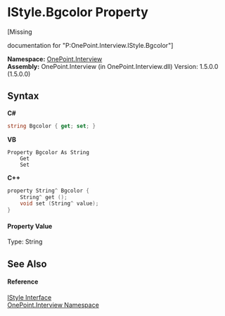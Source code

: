 # IStyle.Bgcolor Property 
 

\[Missing <summary> documentation for "P:OnePoint.Interview.IStyle.Bgcolor"\]

**Namespace:**&nbsp;<a href="N_OnePoint_Interview">OnePoint.Interview</a><br />**Assembly:**&nbsp;OnePoint.Interview (in OnePoint.Interview.dll) Version: 1.5.0.0 (1.5.0.0)

## Syntax

**C#**<br />
``` C#
string Bgcolor { get; set; }
```

**VB**<br />
``` VB
Property Bgcolor As String
	Get
	Set
```

**C++**<br />
``` C++
property String^ Bgcolor {
	String^ get ();
	void set (String^ value);
}
```


#### Property Value
Type: String

## See Also


#### Reference
<a href="T_OnePoint_Interview_IStyle">IStyle Interface</a><br /><a href="N_OnePoint_Interview">OnePoint.Interview Namespace</a><br />